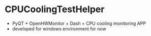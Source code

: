 # CPUCoolingTestHelper
- PyQT + OpenHWMonitor + Dash = CPU cooling monitoring APP 
- developed for windows environment for now

